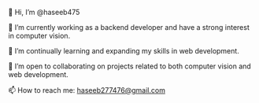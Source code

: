 👋 Hi, I’m @haseeb475

👀 I’m currently working as a backend developer and have a strong interest in computer vision.

🌱 I’m continually learning and expanding my skills in web development.

💞️ I’m open to collaborating on projects related to both computer vision and web development.

📫 How to reach me: haseeb277476@gmail.com

<!---
haseeb475/haseeb475 is a ✨ special ✨ repository because its `README.md` (this file) appears on your GitHub profile. You can click the Preview link to take a look at your changes.
--->
